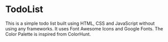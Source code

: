 # TodoList

This is a simple todo list built using HTML, CSS and JavaScript without using any frameworks.
It uses Font Awesome Icons and Google Fonts.
The Color Palette is inspired from ColorHunt.
